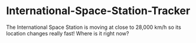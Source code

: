 # International-Space-Station-Tracker
The International Space Station is moving at close to 28,000 km/h so its location changes really fast! Where is it right now?
